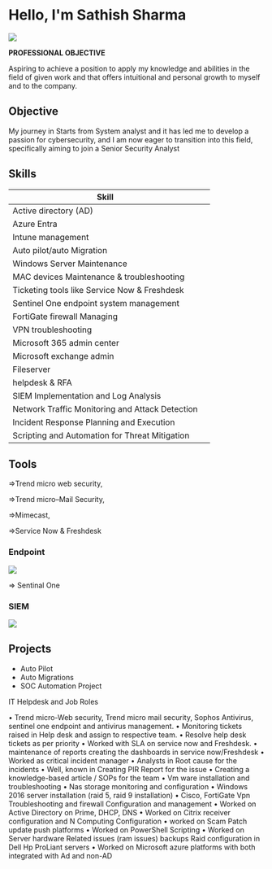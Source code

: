 # Hello, I'm Sathish Sharma
<a href="https://linkedin.com"><img src="https://img.shields.io/badge/-LinkedIn-0072b1?&style=for-the-badge&logo=linkedin&logoColor=white" /></a>

**PROFESSIONAL OBJECTIVE**

Aspiring to achieve a position to apply my knowledge and abilities in the field of given work and that offers intuitional and personal growth to myself and to the company.

## Objective

My journey in Starts from System analyst and it has led me to develop a passion for cybersecurity, and I am now eager to transition into this field, specifically aiming to join a Senior Security Analyst 

## Skills


| **Skill**                                      |    |
|-----------------------------------------------|----------------------------|
| Active directory (AD) |
| Azure Entra |
| Intune management |
| Auto pilot/auto Migration | 
| Windows Server Maintenance |
| MAC devices Maintenance & troubleshooting |
| Ticketing tools like Service Now & Freshdesk | 
| Sentinel One endpoint system management | 
| FortiGate firewall Managing |
| VPN troubleshooting |
| Microsoft 365 admin center | 
| Microsoft exchange admin |
| Fileserver | 
| helpdesk & RFA|
| SIEM Implementation and Log Analysis          | 
| Network Traffic Monitoring and Attack Detection | 
| Incident Response Planning and Execution      | 
| Scripting and Automation for Threat Mitigation | 

## Tools
=>Trend micro web security, 

=>Trend micro–Mail Security,

=>Mimecast,

=>Service Now & Freshdesk


### Endpoint
<div>
    <img src="https://img.shields.io/badge/-Microsoft_Defender_for_Endpoint-00A4EF?&style=for-the-badge&logo=Microsoft&logoColor=white" />
    
    
=> Sentinal One
    

### SIEM
<div>
    <img src="https://img.shields.io/badge/-Microsoft_Sentinel-0078D4?&style=for-the-badge&logo=Microsoft&logoColor=white" />
</div>

## Projects
- Auto Pilot
- Auto Migrations
- SOC Automation Project


IT Helpdesk and Job Roles  

•	Trend micro-Web security, Trend micro mail security, Sophos Antivirus, sentinel one endpoint and antivirus management.
•	Monitoring tickets raised in Help desk and assign to respective team.
•	Resolve help desk tickets as per priority 
•	Worked with SLA on service now and Freshdesk.
•	maintenance of reports creating the dashboards in service now/Freshdesk
•	Worked as critical incident manager 
•	Analysts in Root cause for the incidents
•	Well, known in Creating PIR Report for the issue 
•	Creating a knowledge-based article / SOPs for the team 
•	Vm ware installation and troubleshooting 
•	Nas storage monitoring and configuration 
•	Windows 2016 server installation (raid 5, raid 9 installation)
•	Cisco, FortiGate Vpn Troubleshooting and firewall Configuration and management 
•	Worked on Active Directory on Prime, DHCP, DNS 
•	Worked on Citrix receiver configuration and N Computing Configuration 
•	 worked on Scam Patch update push platforms
•	Worked on PowerShell Scripting 
•	Worked on Server hardware Related issues (ram issues) backups Raid configuration in Dell Hp ProLiant servers 
•	Worked on Microsoft azure platforms with both integrated with Ad and non-AD 
